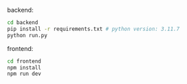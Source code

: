 backend:

```bash
cd backend
pip install -r requirements.txt # python version: 3.11.7
python run.py
```

frontend:

```bash
cd frontend
npm install
npm run dev
```


